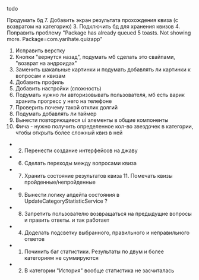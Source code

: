 todo 


Продумать бд
7. Добавить экран результата прохождения квиза (с возвратом на категорию)
3. Подключить бд для хранения квизов
4. Поправить проблему "Package has already queued 5 toasts. Not showing more. Package=com.yarihate.quizapp"
1. Исправить верстку
8. Кнопки "вернутся назад", подумать мб сделать это свайпами, "возврат на андроидах"
9. Заменить шакальные картинки и подумать добавлять ли картинки к вопросам и квизам
9. Добавить профиль
10. Добавить настройки (сложность)
12. Подумать нужно ли авторизовывать пользователя, мб есть варик хранить прогресс у него на телефоне 
13. Проверить почему такой отклик долгий 
14. Подумать добавлять ли таймер 
5. Вынести повторяющиеся ui элементы в общие компоненты 
6. Фича - нужно получить определенное кол-во звездочек в категории, чтобы открыть более сложный квиз в ней 

+ 2. Перенести создание интерфейсов на джаву
+ 6. Сделать переходы между вопросами квиза
+ 7. Хранить состояние результатов квиза 11. Помечать квизы пройденные/непройденные
+ 9. Вынести логику апдейта состояния в UpdateCategoryStatisticService ?
+ 8. Запретить пользователю возвращаться на предыдущие вопросы и править ответы. и так работает 
+ 4. Доделать подсветку выбранного, правильного и неправильного ответов
+ 1. Починить баг статистики. Результаты по двум и более категориям не суммируются
+ 2. В категории "История" вообще статистика не засчиталась